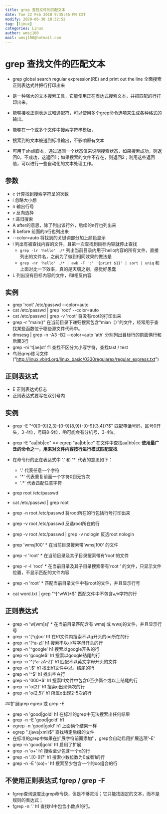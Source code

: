```yaml
---
title: grep 查找文件的匹配文本
date: Tue 22 Feb 2018 9:35:46 PM CST
modify: 2020-06-30 10:32:52 
tag: [linux]
categories: Linux
author: wmsj100
mail: wmsj100@hotmail.com
---
```


# grep 查找文件的匹配文本

- grep  global search regular expression(RE) and print out the line   全面搜索正则表达式并把行打印出来
- 是一种强大的文本搜索工具，它能使用正在表达式搜索文本，并把匹配的行打印出来。
- 能够接收正则表达式和通配符，可以使用多个grep命令选项来生成各种格式的输出。

- 能够在一个或多个文件中搜索字符串模板，
- 搜索到的文本被送到标准输出，不影响原有文本
- 可用于shell脚本，通过返回一个状态值来说明搜索状态，如果搜索成功，则返回0，不成功，这返回1；如果搜索的文件不存在，则返回2；利用这些返回值，可以进行一些自动化的文本处理工作。

## 参数
- c 计算找到搜索字符呈的次数
- i 忽略大小想
- n 输出行号
- v 反向选择
- r 递归搜索
- A after的意思，除了列出该行外，后续的n行也列出来
- B before 前面的n行也列出来
- --color=auto 将找到的关键词部分加上颜色显示
- l 列出有被查找内容的文件，且第一次查找到目标内容就停止查找
	- `grep -lr 'hello' ./*` 列出当前目录内用于hello内容的所有文件，直接列出的文件名，之前为了做到相同效果的做法是
	- `grep -nr 'hello' ./* | awk -F ':' '{print $1}' | sort | uniq` 和上面对比一下效率，真的是天壤之别，感觉好愚蠢
- L 列出没有目标内容的文件，和l相反内容

## 实例
- grep 'root' /etc/passwd --color=auto
- cat /etc/passwd | grep 'root' --color=auto
- cat /etc/passwd | grep -v 'root' 将没有root的打印出来
- grep -r "main()" 在当前目录下递归搜索包含“mian（）”的文件，经常用于查找某些函数位于哪些源文件代码中。
- dmsesg | grep -n -A3 -B2 --color=auto 'ath' 分别列出目标行的前面俩行和后面3行
- grep -ni 't[ae]st' f1 查找不区分大小写字符，查找tast / test 
- 鸟哥grep练习文件("http://linux.vbird.org/linux_basic/0330regularex/regular_express.txt")

## 正则表达式
- E 正则表达式标志
- 正则表达式要写在双引号内

## 实例
- grep -E "^0[0-9]{2,3}-[0-9]{8,9}(-[0-9]{3,4})?$" 匹配电话号码，区号0开头，3-4位，号码8-9位，哟可能会有分机号，3-4位。
- grep -E "aa|bb|cc" == egrep "aa|bb|cc" 在文件中查找aa|bb|cc
**使用最广泛的命令之一，用来对文件内容按行进行模式匹配查找**

- 在命令行的正在表达式中 '.' 和 '*' 代表的意思如下：
  - '.' 代表任意一个字符
  - '*' 代表重复前面一个字符0到无穷次
  - '.*' 代表匹配任意字符

- grep root /etc/passwd
- cat /etc/passwd | grep root
- grep -n root /etc/passwd   将root所在的行包括行号打印出来
- grep -v root /etc/passwd  反选root所在的行
- grep -v root /etc/passwd | grep -v nologin  反选root nologin

- grep 'wmsj100' * 在当前目录搜索带‘wmsj100' 的文件
- grep -r 'root' * 在当前目录及其子目录搜索带有'root'的文件
- grep -r -l 'root' *  在当前目录及其子目录搜索带有’root ' 的文件，只显示文件位置，不显示匹配的文件内容
- grep -n 'root' * 匹配当前目录文件中有root的文件，并且显示行号
- cat word.txt | grep "^[^wW]*$" 匹配文件中不包含`w/W`字符的行

## 正则表达式
- grep -n 'w[wm]sj' * 在当前目录匹配含有 wmsj 或 wwsj的文件，并且显示行号
- grep -n '[^g]oo' h1  在h1文件内搜索不以g开头的oo所在的行
- grep -n '[^a-z]' h1  搜索不以小写字母开头的行
- grep -n '^google' h1  搜索以google开头的行
- grep -n 'google$' h1  搜索以google结尾的行
- grep -n '^[^a-zA-Z]' h1 匹配不以英文字母开头的文件
- grep -n '\.$' h1  找出h1文件中以。结尾的行
- grep -n '^$' h1  找出空白行
- grep -n '000*$' h1 搜索h1文件中包含0至少俩个或以上结尾的行
- grep -n 'o\{2\}' h1 搜索o出现俩次的行
- grep -n 'o\{2,5\}' h1 所属o出现2-5次的行

##扩展grep  egrep  或  grep -E
- grep -n 'good|gold' h1  在标准的grep中无法搜索出任何结果
- grep -n -E 'good|gold' h1
- egrep -n 'good|gold' h1 上面俩个结果一样
- egrep "\.(java|xml)$" 查找特定后缀的文件
- 在标准的grep中如果在扩展字符前面添加'\'，grep会自动启用扩展选项'-E'
- grep -n 'good\|gold' h1  启用了扩展
- grep -n 'o\+' h1  搜索至少包含一个o的行
- grep -n '\.[0-9]?' h1 搜索小数位数为0或者1的行
- grep -n -E '(oo)+' h1  搜索至少包含一个的oo组合的行

## 不使用正则表达式 fgrep / grep -F
- fgrep查询速度比grep命令快，但是不够灵活；它只能找固定的文本，而不是规则的表达式；
- fgrep -n '.' h1  查找h1中包含小数点的行。


